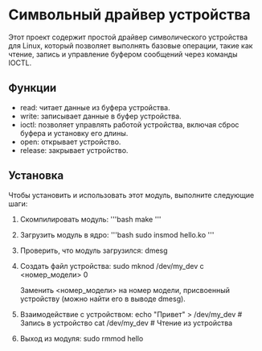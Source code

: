 
# Символьный драйвер устройства

Этот проект содержит простой драйвер символического устройства для Linux, который позволяет выполнять базовые операции, такие как чтение, запись и управление буфером сообщений через команды IOCTL.

## Функции

- read: читает данные из буфера устройства.
- write: записывает данные в буфер устройства.
- ioctl: позволяет управлять работой устройства, включая сброс буфера и установку его длины.
- open: открывает устройство.
- release: закрывает устройство.

## Установка

Чтобы установить и использовать этот модуль, выполните следующие шаги:

1. Скомпилировать модуль:
   '''bash
   make
   '''

2. Загрузить модуль в ядро:
   '''bash
   sudo insmod hello.ko
   '''

4. Проверить, что модуль загрузился:
   dmesg

5. Создать файл устройства:
   sudo mknod /dev/my_dev c <номер_модели> 0

   Заменить <номер_модели> на номер модели, присвоенный устройству (можно найти его в выводе dmesg).

6. Взаимодействие с устройством:
   echo "Привет" > /dev/my_dev  # Запись в устройство
   cat /dev/my_dev               # Чтение из устройства

7. Выход из модуля:
   sudo rmmod hello
